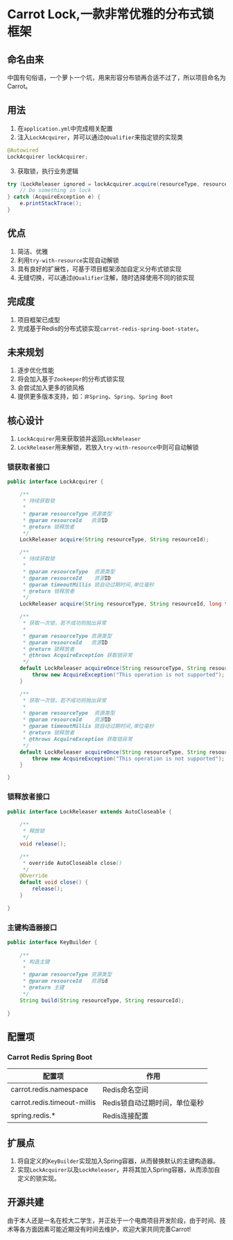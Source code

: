 # Carrot Lock,一款非常优雅的分布式锁框架

## 命名由来

中国有句俗语，一个萝卜一个坑，用来形容分布锁再合适不过了，所以项目命名为Carrot。

## 用法

1. 在`application.yml`中完成相关配置
2. 注入`LockAcquirer`，并可以通过`@Qualifier`来指定锁的实现类

~~~java
@Autowired
LockAcquirer lockAcquirer;
~~~
3. 获取锁，执行业务逻辑

~~~java
try (LockReleaser ignored = lockAcquirer.acquire(resourceType, resourceId)) {
	// Do something in lock
} catch (AcquireException e) {
	e.printStackTrace();
}
~~~

## 优点
1. 简洁、优雅
2. 利用`try-with-resource`实现自动解锁
3. 具有良好的扩展性，可基于项目框架添加自定义分布式锁实现
4. 无缝切换，可以通过`@Qualifier`注解，随时选择使用不同的锁实现

## 完成度

1. 项目框架已成型
2. 完成基于Redis的分布式锁实现`carrot-redis-spring-boot-stater`。

## 未来规划

1. 逐步优化性能
2. 将会加入基于`Zookeeper`的分布式锁实现
3. 会尝试加入更多的锁风格
4. 提供更多版本支持，如：`非Spring`、`Spring`、`Spring Boot`

## 核心设计

1. `LockAcquirer`用来获取锁并返回`LockReleaser`
2. `LockReleaser`用来解锁，若放入`try-with-resource`中则可自动解锁

### 锁获取者接口

~~~java
public interface LockAcquirer {

    /**
     * 持续获取锁
     *
     * @param resourceType 资源类型
     * @param resourceId   资源ID
     * @return 锁释放者
     */
    LockReleaser acquire(String resourceType, String resourceId);

    /**
     * 持续获取锁
     *
     * @param resourceType  资源类型
     * @param resourceId    资源ID
     * @param timeoutMillis 锁自动过期时间,单位毫秒
     * @return 锁释放者
     */
    LockReleaser acquire(String resourceType, String resourceId, long timeoutMillis);

    /**
     * 获取一次锁，若不成功则抛出异常
     *
     * @param resourceType 资源类型
     * @param resourceId   资源ID
     * @return 锁释放者
     * @throws AcquireException 获取锁异常
     */
    default LockReleaser acquireOnce(String resourceType, String resourceId) throws AcquireException {
        throw new AcquireException("This operation is not supported");
    }

    /**
     * 获取一次锁，若不成功则抛出异常
     *
     * @param resourceType  资源类型
     * @param resourceId    资源ID
     * @param timeoutMillis 锁自动过期时间,单位毫秒
     * @return 锁释放者
     * @throws AcquireException 获取锁异常
     */
    default LockReleaser acquireOnce(String resourceType, String resourceId, long timeoutMillis) throws AcquireException {
        throw new AcquireException("This operation is not supported");
    }

}
~~~

### 锁释放者接口

~~~java
public interface LockReleaser extends AutoCloseable {
    
    /**
     * 释放锁
     */
    void release();

    /**
     * override AutoCloseable close()
     */
    @Override
    default void close() {
        release();
    }
    
}
~~~

### 主键构造器接口

~~~java
public interface KeyBuilder {
    
    /**
     * 构造主键
     *
     * @param resourceType 资源类型
     * @param resourceId   资源id
     * @return 主键
     */
    String build(String resourceType, String resourceId);
    
}
~~~

## 配置项

### Carrot Redis Spring Boot

| 配置项                      | 作用                          |
| --------------------------- | ----------------------------- |
| carrot.redis.namespace      | Redis命名空间                 |
| carrot.redis.timeout-millis | Redis锁自动过期时间，单位毫秒 |
| spring.redis.*              | Redis连接配置                 |

## 扩展点

1. 将自定义的`KeyBuilder`实现加入Spring容器，从而替换默认的主键构造器。
2. 实现`LockAcquirer`以及`LockReleaser`，并将其加入Spring容器，从而添加自定义的锁实现。

## 开源共建

由于本人还是一名在校大二学生，并正处于一个电商项目开发阶段，由于时间、技术等各方面因素可能近期没有时间去维护，欢迎大家共同完善Carrot!
